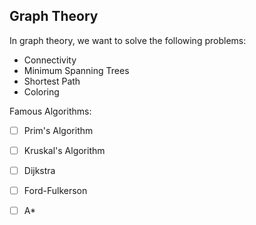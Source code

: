 ## Graph Theory

In graph theory, we want to solve the following problems:
- Connectivity
- Minimum Spanning Trees
- Shortest Path
- Coloring

Famous Algorithms:
- [ ] Prim's Algorithm
- [ ] Kruskal's Algorithm
- [ ] Dijkstra
- [ ] Ford-Fulkerson
- [ ] A*


